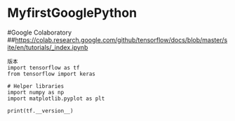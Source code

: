 # MyfirstGooglePython

#Google Colaboratory
##https://colab.research.google.com/github/tensorflow/docs/blob/master/site/en/tutorials/_index.ipynb

```
版本
import tensorflow as tf
from tensorflow import keras

# Helper libraries
import numpy as np
import matplotlib.pyplot as plt

print(tf.__version__)
```

